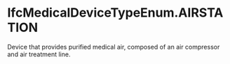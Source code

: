 IfcMedicalDeviceTypeEnum.AIRSTATION
===================================
Device that provides purified medical air, composed of an air compressor and
air treatment line.


